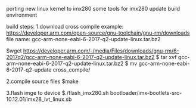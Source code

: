 porting new linux kernel to imx280
some tools for imx280
update build environment

build steps:
1.download cross compile
example:
https://developer.arm.com/open-source/gnu-toolchain/gnu-rm/downloads
file name: gcc-arm-none-eabi-6-2017-q2-update-linux.tar.bz2

$wget https://developer.arm.com/-/media/Files/downloads/gnu-rm/6-2017q2/gcc-arm-none-eabi-6-2017-q2-update-linux.tar.bz2
$ tar xvf gcc-arm-none-eabi-6-2017-q2-update-linux.tar.bz2
$ mv gcc-arm-none-eabi-6-2017-q2-update cross_compile/

2.compile source files
$make

3.flash imge to device
$./flash_imx280.sh bootloader/imx-bootlets-src-10.12.01/imx28_ivt_linux.sb

